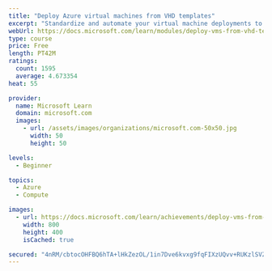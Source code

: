 ```yaml
---
title: "Deploy Azure virtual machines from VHD templates"
excerpt: "Standardize and automate your virtual machine deployments to minimize manual configuration, variance, and error."
webUrl: https://docs.microsoft.com/learn/modules/deploy-vms-from-vhd-templates/
type: course
price: Free
length: PT42M
ratings:
  count: 1595
  average: 4.673354
heat: 55

provider:
  name: Microsoft Learn
  domain: microsoft.com
  images:
    - url: /assets/images/organizations/microsoft.com-50x50.jpg
      width: 50
      height: 50

levels:
  - Beginner

topics:
  - Azure
  - Compute

images:
  - url: https://docs.microsoft.com/learn/achievements/deploy-vms-from-vhd-templates-social.png
    width: 800
    height: 400
    isCached: true

secured: "4nRM/cbtocOHFBQ6hTA+lHkZezOL/1in7Dve6kvxg9fqFIXzUQvv+RUKzlSVZmNb7nt0s9K4aCCTRv+4/hob79pLBfhNfju4s6nu8z6DlJj+Cb3QNr0coHm2Mx+QMThVkMJilR56gGAdtBHpxy6Ka8yAJI9A2V3YoLHY89SL+/8gXEBhhYBgiXbFj/UKsqnvvKrdFuTAtwYhZF2oOHZWCh/Iemhd0fbkNLKIf5MIGfq30b5OgdckCGGQWGVmYE1fD3p2OaQ8mK0V/UZ5juSHaraKjdSdUh7jnXtAp9h3veSsmg0WyulkJxZSd8EqAvSBW0/k3mj8uG4lXoJ32uBRLFJR6AjbBS8TddbTapmyLcUW411/jjfwm80aYYokFjO6MW4H1TFsagezD+hVaYUlJom64mu41AxIdeaunrCoEtE=;vXCA23DxFptYOqqn0MUCgQ=="
---
```



